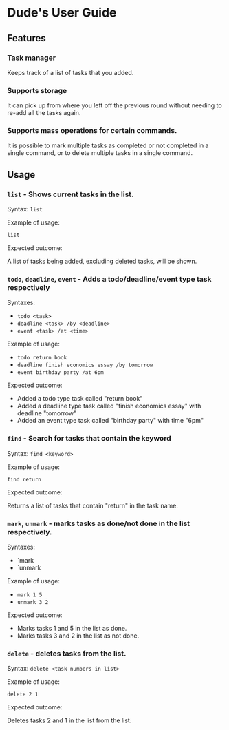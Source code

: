 # Dude's User Guide

## Features 

### Task manager

Keeps track of a list of tasks that you added.

### Supports storage

It can pick up from where you left off the previous round without needing to re-add all the tasks again.

### Supports mass operations for certain commands.

It is possible to mark multiple tasks as completed or not completed in a single command, or to delete multiple tasks in a single command.

## Usage

### `list` - Shows current tasks in the list.

Syntax: `list`

Example of usage:

`list`

Expected outcome:

A list of tasks being added, excluding deleted tasks, will be shown.

### `todo`, `deadline`, `event` - Adds a todo/deadline/event type task respectively

Syntaxes:
- `todo <task>`
- `deadline <task> /by <deadline>`
- `event <task> /at <time>`

Example of usage: 

- `todo return book`
- `deadline finish economics essay /by tomorrow`
- `event birthday party /at 6pm`

Expected outcome:

- Added a todo type task called "return book"
- Added a deadline type task called "finish economics essay" with deadline "tomorrow"
- Added an event type task called "birthday party" with time "6pm"

### `find` - Search for tasks that contain the keyword

Syntax: `find <keyword>`

Example of usage:

`find return`

Expected outcome:

Returns a list of tasks that contain "return" in the task name.

### `mark`, `unmark` - marks tasks as done/not done in the list respectively.

Syntaxes:
- `mark <task numbers in list>
- `unmark <task numbers in list>

Example of usage:

- `mark 1 5`
- `unmark 3 2`

Expected outcome:

- Marks tasks 1 and 5 in the list as done.
- Marks tasks 3 and 2 in the list as not done.

### `delete` - deletes tasks from the list.

Syntax: `delete <task numbers in list>`

Example of usage:

`delete 2 1`

Expected outcome:

Deletes tasks 2 and 1 in the list from the list.

